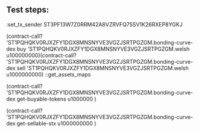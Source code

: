 ## Test steps:

:set_tx_sender ST3PF13W7Z0RRM42A8VZRVFQ75SV1K26RXEP8YGKJ

(contract-call? 'ST1PQHQKV0RJXZFY1DGX8MNSNYVE3VGZJSRTPGZGM.bonding-curve-dex buy 'ST1PQHQKV0RJXZFY1DGX8MNSNYVE3VGZJSRTPGZGM.welsh u100000000)(contract-call? 'ST1PQHQKV0RJXZFY1DGX8MNSNYVE3VGZJSRTPGZGM.bonding-curve-dex sell 'ST1PQHQKV0RJXZFY1DGX8MNSNYVE3VGZJSRTPGZGM.welsh u1000000000)
::get_assets_maps

(contract-call? 'ST1PQHQKV0RJXZFY1DGX8MNSNYVE3VGZJSRTPGZGM.bonding-curve-dex get-buyable-tokens u1000000 )

 (contract-call? 'ST1PQHQKV0RJXZFY1DGX8MNSNYVE3VGZJSRTPGZGM.bonding-curve-dex get-sellable-stx  u1000000000 )
